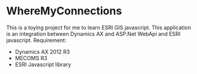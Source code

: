 # WhereMyConnections

This is a toying project for me to learn ESRI GIS javascript.
This application is an integration between Dynamics AX and ASP.Net WebApi and ESRI javascript.
Requirement: 
* Dynamics AX 2012 R3
* MECOMS R3
* ESRI Javascript library
